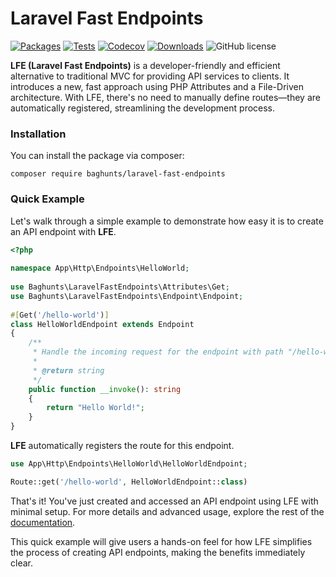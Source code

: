 # Laravel Fast Endpoints

[![Packages](https://img.shields.io/packagist/v/baghunts/laravel-fast-endpoints.svg)](https://packagist.org/packages/spatie/laravel-data)
[![Tests](https://github.com/tbaghunts/laravel-fast-endpoints/actions/workflows/tests.yml/badge.svg)](https://github.com/tbaghunts/laravel-fast-endpoints/actions/workflows/tests.yml)
[![Codecov](https://codecov.io/github/tbaghunts/laravel-fast-endpoints/graph/badge.svg?token=HK2LXD21FR)](https://codecov.io/github/tbaghunts/laravel-fast-endpoints)
[![Downloads](https://img.shields.io/packagist/dt/baghunts/laravel-fast-endpoints.svg?style=flat-square)](https://packagist.org/packages/baghunts/laravel-fast-endpoints)
![GitHub license](https://img.shields.io/badge/license-MIT-blue.svg)

**LFE (Laravel Fast Endpoints)** is a developer-friendly and efficient alternative to traditional MVC for providing API services to clients. It introduces a new, fast approach using PHP Attributes and a File-Driven architecture. With LFE, there's no need to manually define routes—they are automatically registered, streamlining the development process.

### Installation

You can install the package via composer:
```shell
composer require baghunts/laravel-fast-endpoints
```

### Quick Example
Let's walk through a simple example to demonstrate how easy it is to create an API endpoint with **LFE**.

```php
<?php  
  
namespace App\Http\Endpoints\HelloWorld;  
  
use Baghunts\LaravelFastEndpoints\Attributes\Get;  
use Baghunts\LaravelFastEndpoints\Endpoint\Endpoint;  
  
#[Get('/hello-world')]  
class HelloWorldEndpoint extends Endpoint  
{  
    /**  
     * Handle the incoming request for the endpoint with path "/hello-world
	 *
	 * @return string  
     */
	public function __invoke(): string  
    {  
        return "Hello World!";  
    }  
}
```

**LFE** automatically registers the route for this endpoint.

```php
use App\Http\Endpoints\HelloWorld\HelloWorldEndpoint;

Route::get('/hello-world', HelloWorldEndpoint::class)
```

That's it! You've just created and accessed an API endpoint using LFE with minimal setup. For more details and advanced usage, explore the rest of the [documentation](https://tbaghunts.github.io/laravel-fast-endpoints/).

This quick example will give users a hands-on feel for how LFE simplifies the process of creating API endpoints, making the benefits immediately clear.

